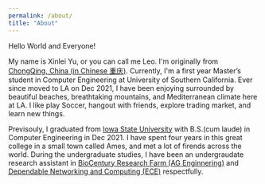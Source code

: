 ```yaml
---
permalink: /about/
title: "About"
---
```


Hello World and Everyone! 

My name is Xinlei Yu, or you can call me Leo. I'm originally from [ChongQing, China (in Chinese 重庆)](https://en.wikipedia.org/wiki/Chongqing). Currently, I'm a first year Master’s student in Computer Engineering at University of Southern California. Ever since moved to LA on Dec 2021, I have been enjoying surrounded by beautiful beaches, breathtaking mountains, and Mediterranean climate here at LA. I like play Soccer, hangout with friends, explore trading market, and learn new things. 

Previsouly, I graduated from [Iowa State University](https://www.iastate.edu/) with B.S.(cum laude) in Computer Engineering in Dec 2021. I have spent four years in this great college in a small town called Ames, and met a lot of firends across the world. During the undergraduate studies, I have been an undergraudate research assistant in [BioCentury Research Farm (AG Enginnering)](https://www.biocenturyresearchfarm.iastate.edu/) and [Dependable Networking and Computing (ECE)](https://www.ece.iastate.edu/~hongwei/group/index.html) respectfully. 
